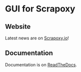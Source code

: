 # GUI for Scrapoxy

## Website

Latest news are on [Scrapoxy.io](http://scrapoxy.io)!


## Documentation

Documentation is on [ReadTheDocs](http://scrapoxy.readthedocs.org).
